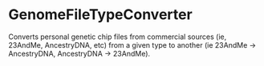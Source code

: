 # GenomeFileTypeConverter
Converts personal genetic chip files from commercial sources (ie, 23AndMe, AncestryDNA, etc) from a given type to another (ie 23AndMe -> AncestryDNA, AncestryDNA -> 23AndMe).

